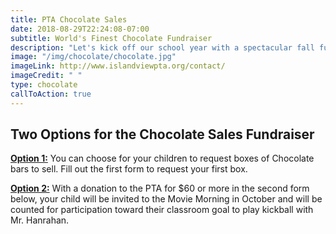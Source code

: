 ```yaml
---
title: PTA Chocolate Sales
date: 2018-08-29T22:24:08-07:00
subtitle: World's Finest Chocolate Fundraiser
description: "Let's kick off our school year with a spectacular fall fundraiser!"
image: "/img/chocolate/chocolate.jpg"
imageLink: http://www.islandviewpta.org/contact/
imageCredit: " "
type: chocolate
callToAction: true
---
```


## Two Options for the Chocolate Sales Fundraiser

**[Option 1:](#chocosales)** You can choose for your children to request boxes of Chocolate bars to sell. Fill out the first form to request your first box.

**[Option 2:](#chocobuyout)** With a donation to the PTA for $60 or more in the second form below, your child will be invited to the Movie Morning in October and will be counted for participation toward their classroom goal to play kickball with Mr. Hanrahan.
